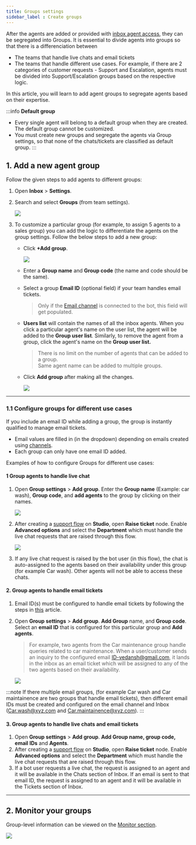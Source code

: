 ```yaml
---
title: Groups settings
sidebar_label : Create groups 
---
```


After the agents are added or provided with [inbox agent access](https://docs.yellow.ai/docs/platform_concepts/inbox), they can be segregated into Groups. It is essential to divide agents into groups so that there is a differenciation between
- The teams that handle live chats and email tickets
- The teams that handle different use cases. For example, if there are 2 categories of customer requests - Support and Escalation, agents must be divided into Support/Escalation groups based on the respective logic. 

In this article, you will learn to add agent groups to segregate agents based on their expertise.

:::info
**Default group**   
- Every single agent will belong to a default group when they are created. The default group cannot be customized. 
- You must create new groups and segregate the agents via Group settings, so that none of the chats/tickets are classified as default group.
:::


## <a name="1"></a> 1. Add a new agent group

Follow the given steps to add agents to different groups:

1. Open **Inbox** > **Settings**. 
2. Search and select **Groups** (from team settings).

	![](https://i.imgur.com/UABe1PU.png)

3. To customize a particular group (for example, to assign 5 agents to a sales group) you can add the logic to differentiate the agents on the group settings. Follow the below steps to add a new group:   
	- Click **+Add group**.     

		![](https://i.imgur.com/3BJ0Nco.png)
	- Enter a **Group name** and **Group code** (the name and code should be the same). 
	- Select a group **Email ID** (optional field) if your team handles email tickets.
		> Only if the [Email channel](https://docs.yellow.ai/docs/platform_concepts/channelConfiguration/email-outbound) is connected to the bot, this field will get populated. 
	- **Users list** will contain the names of all the inbox agents. When you click a particular agent's name on the user list, the agent will be added to the **Group user list**.  Similarly, to remove the agent from a group, click the agent's name on the **Group user list.** 
		> There is no limit on the number of agents that can be added to a group.      
		> Same agent name can be added to multiple groups.
	- Click **Add group** after making all the changes. 

		![](https://i.imgur.com/9RN7M6G.png)

---



### 1.1 Configure groups for different use cases 

If you include an email ID while adding a group, the group is instantly qualified to manage email tickets.
- Email values are filled in (in the dropdown) depending on emails created using [channels](https://docs.yellow.ai/docs/platform_concepts/channelConfiguration/email-outbound).
- Each group can only have one email ID added.

Examples of how to configure Groups for different use cases:

#### 1 Group agents to handle live chat 
1. Open **Group settings** > **Add group**. Enter the **Group name** (Example: car wash), **Group code**, and **add agents** to the group by clicking on their names.

    ![](https://i.imgur.com/RGipcu0.png)    

2. After creating a [support flow](https://docs.yellow.ai/docs/platform_concepts/inbox/inbox_setup/inboxdemo#tab-1-import-flow-and-request-for-support) on **Studio**, open **Raise ticket** node. Enable **Advanced options** and select the **Department** which must handle the live chat requests that are raised through this flow. 

	![](https://i.imgur.com/V1ubvp4.png)

3. If any live chat request is raised by the bot user (in this flow), the chat is auto-assigned to the agents based on their availability under this group (for example Car wash). Other agents will not be able to access these chats. 


#### 2. Group agents to handle email tickets

1. Email ID(s) must be configured to handle email tickets by following the steps in [this](https://docs.yellow.ai/docs/platform_concepts/inbox/tickets/setupandconfig) article. 
2. Open **Group settings** > **Add group**. **Add Group** name, and **Group code**. Select an **email ID** that is configured for this particular group and **Add agents**.
    > For example, two agents from the Car maintenance group handle queries related to car maintenance. When a user/customer sends an inquiry to the configured email ID-vedansh@gmail.com, it lands in the inbox as an email ticket which will be assigned to any of the two agents based on their availability. 

	![](https://i.imgur.com/G0wXTJP.png)

:::note
If there multiple email groups, (for example Car wash and Car maintainence are two groups that handle email tickets), then different email IDs must be created and configured on the email channel and Inbox (Car.wash@xyz.com and Car.maintainence@xyz.com).
:::


#### 3. Group agents to handle live chats and email tickets

1.  Open **Group settings** > **Add group**. **Add Group name, group code, email IDs** and **Agents**. 
2. After creating a [support flow](https://docs.yellow.ai/docs/platform_concepts/inbox/inbox_setup/inboxdemo#tab-1-import-flow-and-request-for-support) on **Studio**, open **Raise ticket** node. Enable **Advanced options** and select the **Department** which must handle the live chat requests that are raised through this flow. 
3. If a bot user requests a live chat, the request is assigned to an agent and it will be available in the Chats section of Inbox. If an email is sent to that email ID, the request is assigned to an agent and it will be available in the Tickets section of Inbox.

----

## 2. Monitor your groups

Group-level information can be viewed on the [Monitor section](https://docs.yellow.ai/docs/platform_concepts/inbox/monitor#-3-teams). 

![](https://i.imgur.com/KHRBGMP.png)




